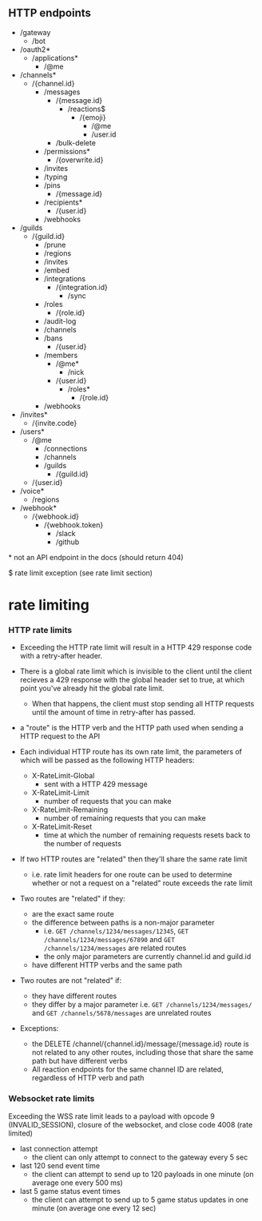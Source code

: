  
## HTTP endpoints
- /gateway
    - /bot
- /oauth2*
    - /applications*
        - /@me
- /channels*
    - /{channel.id}
        - /messages
            - /{message.id}
                - /reactions$
                    - /{emoji}
                        - /@me
                        - /user.id
            - /bulk-delete
        - /permissions*
            - /{overwrite.id}
        - /invites
        - /typing
        - /pins
            - /{message.id}
        - /recipients*
            - /{user.id}
        - /webhooks
- /guilds
    - /{guild.id}
        - /prune
        - /regions
        - /invites
        - /embed
        - /integrations
            - /{integration.id}
                - /sync
        - /roles
            - /{role.id}
        - /audit-log
        - /channels
        - /bans
            - /{user.id}
        - /members
            - /@me*
                - /nick
            - /{user.id}
                - /roles*
                    - /{role.id}
        - /webhooks
- /invites*
    - /{invite.code}
- /users*
    - /@me
        - /connections
        - /channels
        - /guilds
            - /{guild.id}
    - /{user.id}
- /voice*
    - /regions
- /webhook*
    - /{webhook.id}
        - /{webhook.token}
            - /slack
            - /github
            
\* not an API endpoint in the docs (should return 404)

$ rate limit exception (see rate limit section)
    

# rate limiting
### HTTP rate limits
- Exceeding the HTTP rate limit will result in a HTTP 429 response code with a retry-after header.
- There is a global rate limit which is invisible to the client until the client recieves
 a 429 response with the global header set to true, at which point you've already hit the global rate limit.
    - When that happens, the client must stop sending all HTTP requests 
    until the amount of time in retry-after has passed.
- a "route" is the HTTP verb and the HTTP path used when sending a HTTP request to the API
- Each individual HTTP route has its own rate limit, the parameters of which will be passed as the following
HTTP headers:
    - X-RateLimit-Global
        - sent with a HTTP 429 message
    - X-RateLimit-Limit
        - number of requests that you can make
    - X-RateLimit-Remaining
        - number of remaining requests that you can make
    - X-RateLimit-Reset
        - time at which the number of remaining requests resets back to the number of requests
- If two HTTP routes are "related" then they'll share the same rate limit
    - i.e. rate limit headers for one route can be used to determine whether or not a request on a "related" 
    route exceeds the rate limit
- Two routes are "related" if they:
    - are the exact same route
    - the difference between paths is a non-major parameter
        - i.e. `GET /channels/1234/messages/12345`, `GET /channels/1234/messages/67890` and 
        `GET /channels/1234/messages` are related routes
        - the only major parameters are currently channel.id and guild.id
    - have different HTTP verbs and the same path
- Two routes are not "related" if:
    - they have different routes
    - they differ by a major parameter
        i.e. `GET /channels/1234/messages/` and `GET /channels/5678/messages` are unrelated routes

- Exceptions:
    - the DELETE /channel/{channel.id}/message/{message.id} route is not related to any other routes, 
    including those that share the same path but have different verbs
    - All reaction endpoints for the same channel ID are related, regardless of HTTP verb and path
    



### Websocket rate limits
Exceeding the WSS rate limit leads to a payload with opcode 9 (INVALID_SESSION), closure of the websocket,
 and close code 4008 (rate limited)
- last connection attempt
    - the client can only attempt to connect to the gateway every 5 sec
- last 120 send event time
    - the client can attempt to send up to 120 payloads in one minute 
    (on average one every 500 ms)
- last 5 game status event times
    - the client can attempt to send up to 5 game status updates in one minute 
    (on average one every 12 sec)